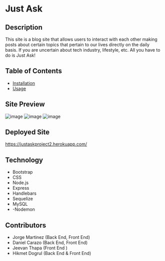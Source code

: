 # Just Ask

## Description
This site is a blog site that allows users to interact with each other making posts about certain topics that pertain to our lives directly on the daily basis. If you are uncertain about tech industry, lifestyle, etc. All you have to do is Just Ask!
  
## Table of Contents
* [Installation](#installation)
* [Usage](#usage)

## Site Preview
![image](https://user-images.githubusercontent.com/80017361/132418504-c177380a-a0d2-4ae7-9d97-34c70ddb1ebd.png)
![image](https://user-images.githubusercontent.com/80017361/132418583-5f55b886-2b3f-4c68-9c6a-00511cd1333b.png)
![image](https://user-images.githubusercontent.com/80017361/132418646-67c86c39-6a0a-4bc7-a956-38879ab8ccfa.png)


## Deployed Site
https://justaskproject2.herokuapp.com/

## Technology
- Bootstrap
- CSS
- Node.js
- Express
- Handlebars
- Sequelize
- MySQL
- -Nodemon

## Contributors

  * Jorge Martinez (Back End, Front End)
  * Daniel Carazo (Back End, Front End)
  * Jeevan Thapa (Front End )
  * Hikmet Dogrul (Back End & Front End)



